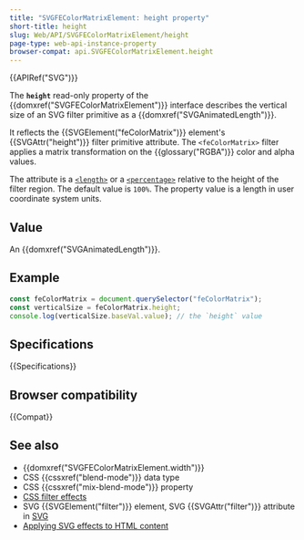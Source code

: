 ```yaml
---
title: "SVGFEColorMatrixElement: height property"
short-title: height
slug: Web/API/SVGFEColorMatrixElement/height
page-type: web-api-instance-property
browser-compat: api.SVGFEColorMatrixElement.height
---
```


{{APIRef("SVG")}}

The **`height`** read-only property of the {{domxref("SVGFEColorMatrixElement")}} interface describes the vertical size of an SVG filter primitive as a {{domxref("SVGAnimatedLength")}}.

It reflects the {{SVGElement("feColorMatrix")}} element's {{SVGAttr("height")}} filter primitive attribute. The `<feColorMatrix>` filter applies a matrix transformation on the {{glossary("RGBA")}} color and alpha values.

The attribute is a [`<length>`](/en-US/docs/Web/SVG/Content_type#length) or a [`<percentage>`](/en-US/docs/Web/SVG/Content_type#percentage) relative to the height of the filter region. The default value is `100%`. The property value is a length in user coordinate system units.

## Value

An {{domxref("SVGAnimatedLength")}}.

## Example

```js
const feColorMatrix = document.querySelector("feColorMatrix");
const verticalSize = feColorMatrix.height;
console.log(verticalSize.baseVal.value); // the `height` value
```

## Specifications

{{Specifications}}

## Browser compatibility

{{Compat}}

## See also

- {{domxref("SVGFEColorMatrixElement.width")}}
- CSS {{cssxref("blend-mode")}} data type
- CSS {{cssxref("mix-blend-mode")}} property
- [CSS filter effects](/en-US/docs/Web/CSS/CSS_filter_effects)
- SVG {{SVGElement("filter")}} element, SVG {{SVGAttr("filter")}} attribute in [SVG](/en-US/docs/Web/SVG)
- [Applying SVG effects to HTML content](/en-US/docs/Web/SVG/Applying_SVG_effects_to_HTML_content)
